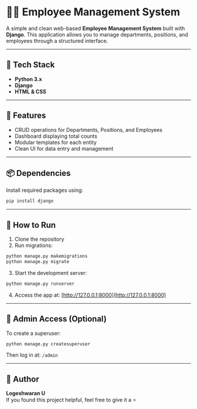 # 👨‍💼 Employee Management System

A simple and clean web-based **Employee Management System** built with **Django**. This application allows you to manage departments, positions, and employees through a structured interface.

---

## 🔧 Tech Stack

- **Python 3.x**
- **Django**
- **HTML & CSS**

---

## 🧩 Features

- CRUD operations for Departments, Positions, and Employees
- Dashboard displaying total counts
- Modular templates for each entity
- Clean UI for data entry and management

---

## 📦 Dependencies

Install required packages using:

```bash
pip install django
```

---

## 🚀 How to Run

1. Clone the repository  
2. Run migrations:

```bash
python manage.py makemigrations
python manage.py migrate
```

3. Start the development server:

```bash
python manage.py runserver
```

4. Access the app at: [http://127.0.0.1:8000](http://127.0.0.1:8000)

---

## 🔐 Admin Access (Optional)

To create a superuser:

```bash
python manage.py createsuperuser
```

Then log in at: `/admin`

---

## 👤 Author

**Logeshwaran U**  
If you found this project helpful, feel free to give it a ⭐
